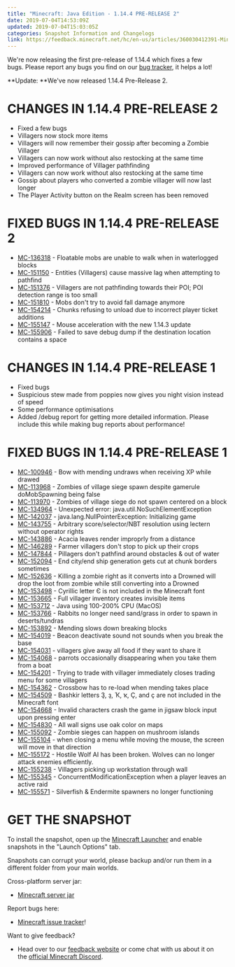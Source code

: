```yaml
---
title: "Minecraft: Java Edition - 1.14.4 PRE-RELEASE 2"
date: 2019-07-04T14:53:09Z
updated: 2019-07-04T15:03:05Z
categories: Snapshot Information and Changelogs
link: https://feedback.minecraft.net/hc/en-us/articles/360030412391-Minecraft-Java-Edition-1-14-4-PRE-RELEASE-2
---
```


We\'re now releasing the first pre-release of 1.14.4 which fixes a few bugs. Please report any bugs you find on our [bug tracker](https://bugs.mojang.com/browse/MC), it helps a lot!

**Update: **We\'ve now released 1.14.4 Pre-Release 2.

# CHANGES IN 1.14.4 PRE-RELEASE 2

-   Fixed a few bugs
-   Villagers now stock more items
-   Villagers will now remember their gossip after becoming a Zombie Villager 
-   Villagers can now work without also restocking at the same time
-   Improved performance of Villager pathfinding
-   Villagers can now work without also restocking at the same time
-   Gossip about players who converted a zombie villager will now last longer
-   The Player Activity button on the Realm screen has been removed

# FIXED BUGS IN 1.14.4 PRE-RELEASE 2

-   [MC-136318](https://bugs.mojang.com/browse/MC-136318) - Floatable mobs are unable to walk when in waterlogged blocks
-   [MC-151150](https://bugs.mojang.com/browse/MC-151150) - Entities (Villagers) cause massive lag when attempting to pathfind
-   [MC-151376](https://bugs.mojang.com/browse/MC-151376) - Villagers are not pathfinding towards their POI; POI detection range is too small
-   [MC-151810](https://bugs.mojang.com/browse/MC-151810) - Mobs don't try to avoid fall damage anymore
-   [MC-154214](https://bugs.mojang.com/browse/MC-154214) - Chunks refusing to unload due to incorrect player ticket additions
-   [MC-155147](https://bugs.mojang.com/browse/MC-155147) - Mouse acceleration with the new 1.14.3 update
-   [MC-155906](https://bugs.mojang.com/browse/MC-155906) - Failed to save debug dump if the destination location contains a space

# CHANGES IN 1.14.4 PRE-RELEASE 1

-   Fixed bugs
-   Suspicious stew made from poppies now gives you night vision instead of speed
-   Some performance optimisations 
-   Added /debug report for getting more detailed information. Please include this while making bug reports about performance!

# FIXED BUGS IN 1.14.4 PRE-RELEASE 1

-   [MC-100946](https://bugs.mojang.com/browse/MC-100946) - Bow with mending undraws when receiving XP while drawed
-   [MC-113968](https://bugs.mojang.com/browse/MC-113968) - Zombies of village siege spawn despite gamerule doMobSpawning being false
-   [MC-113970](https://bugs.mojang.com/browse/MC-113970) - Zombies of village siege do not spawn centered on a block
-   [MC-134964](https://bugs.mojang.com/browse/MC-134964) - Unexpected error: java.util.NoSuchElementException
-   [MC-142037](https://bugs.mojang.com/browse/MC-142037) - java.lang.NullPointerException: Initializing game
-   [MC-143755](https://bugs.mojang.com/browse/MC-143755) - Arbitrary score/selector/NBT resolution using lectern without operator rights
-   [MC-143886](https://bugs.mojang.com/browse/MC-143886) - Acacia leaves render improprly from a distance
-   [MC-146289](https://bugs.mojang.com/browse/MC-146289) - Farmer villagers don't stop to pick up their crops
-   [MC-147844](https://bugs.mojang.com/browse/MC-147844) - Pillagers don't pathfind around obstacles & out of water
-   [MC-152094](https://bugs.mojang.com/browse/MC-152094) - End city/end ship generation gets cut at chunk borders sometimes
-   [MC-152636](https://bugs.mojang.com/browse/MC-152636) - Killing a zombie right as it converts into a Drowned will drop the loot from zombie while still converting into a Drowned
-   [MC-153498](https://bugs.mojang.com/browse/MC-153498) - Cyrillic letter Є is not included in the Minecraft font
-   [MC-153665](https://bugs.mojang.com/browse/MC-153665) - Full villager inventory creates invisible items
-   [MC-153712](https://bugs.mojang.com/browse/MC-153712) - Java using 100-200% CPU (MacOS)
-   [MC-153766](https://bugs.mojang.com/browse/MC-153766) - Rabbits no longer need sand/grass in order to spawn in deserts/tundras
-   [MC-153892](https://bugs.mojang.com/browse/MC-153892) - Mending slows down breaking blocks
-   [MC-154019](https://bugs.mojang.com/browse/MC-154019) - Beacon deactivate sound not sounds when you break the base
-   [MC-154031](https://bugs.mojang.com/browse/MC-154031) - villagers give away all food if they want to share it
-   [MC-154068](https://bugs.mojang.com/browse/MC-154068) - parrots occasionally disappearing when you take them from a boat
-   [MC-154201](https://bugs.mojang.com/browse/MC-154201) - Trying to trade with villager immediately closes trading menu for some villagers
-   [MC-154362](https://bugs.mojang.com/browse/MC-154362) - Crossbow has to re-load when mending takes place
-   [MC-154509](https://bugs.mojang.com/browse/MC-154509) - Bashkir letters Ҙ, ҙ, Ҡ, ҡ, Ҫ, and ҫ are not included in the Minecraft font
-   [MC-154668](https://bugs.mojang.com/browse/MC-154668) - Invalid characters crash the game in jigsaw block input upon pressing enter
-   [MC-154830](https://bugs.mojang.com/browse/MC-154830) - All wall signs use oak color on maps
-   [MC-155092](https://bugs.mojang.com/browse/MC-155092) - Zombie sieges can happen on mushroom islands
-   [MC-155104](https://bugs.mojang.com/browse/MC-155104) - when closing a menu while moving the mouse, the screen will move in that direction
-   [MC-155172](https://bugs.mojang.com/browse/MC-155172) - Hostile Wolf AI has been broken. Wolves can no longer attack enemies efficiently.
-   [MC-155238](https://bugs.mojang.com/browse/MC-155238) - Villagers picking up workstation through wall
-   [MC-155345](https://bugs.mojang.com/browse/MC-155345) - ConcurrentModificationException when a player leaves an active raid
-   [MC-155571](https://bugs.mojang.com/browse/MC-155571) - Silverfish & Endermite spawners no longer functioning

# GET THE SNAPSHOT

To install the snapshot, open up the [Minecraft Launcher](https://minecraft.net/download) and enable snapshots in the \"Launch Options\" tab.

Snapshots can corrupt your world, please backup and/or run them in a different folder from your main worlds.

Cross-platform server jar:

-   [Minecraft server jar](https://launcher.mojang.com/v1/objects/a7023b92091ca5872d35b17c8aab1c6daa833a69/server.jar)

Report bugs here:

-   [Minecraft issue tracker](https://bugs.mojang.com/browse/MC)!

Want to give feedback?

-   Head over to our [feedback website](https://aka.ms/snapshotfeedback) or come chat with us about it on the [official Minecraft Discord](https://discord.gg/Minecraft).
